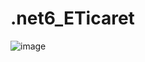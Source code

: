 # .net6_ETicaret
![image](https://user-images.githubusercontent.com/73500636/204086689-b3053a85-f257-4541-9605-5867f5374c98.png)
